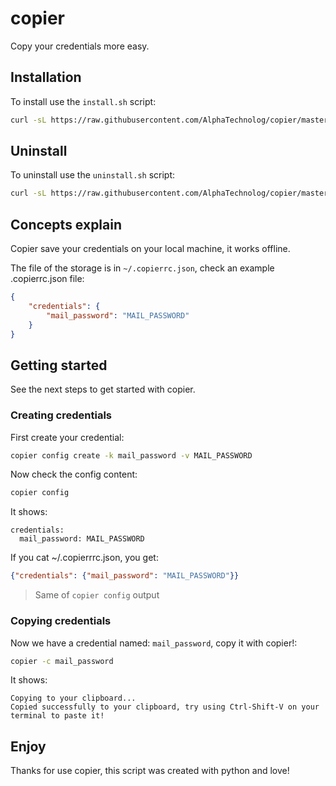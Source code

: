 # copier

Copy your credentials more easy.

## Installation

To install use the `install.sh` script:

```sh
curl -sL https://raw.githubusercontent.com/AlphaTechnolog/copier/master/bin/install.sh | bash
```

## Uninstall

To uninstall use the `uninstall.sh` script:

```sh
curl -sL https://raw.githubusercontent.com/AlphaTechnolog/copier/master/bin/uninstall.sh | bash
```

## Concepts explain

Copier save your credentials on your local machine, it works offline.

The file of the storage is in `~/.copierrc.json`, check an example .copierrc.json file:

```json
{
    "credentials": {
        "mail_password": "MAIL_PASSWORD"
    }
}
```

## Getting started

See the next steps to get started with
copier.

### Creating credentials

First create your credential:

```sh
copier config create -k mail_password -v MAIL_PASSWORD
```

Now check the config content:

```sh
copier config
```

It shows:

```
credentials:
  mail_password: MAIL_PASSWORD
```

If you cat ~/.copierrrc.json, you get:

```json
{"credentials": {"mail_password": "MAIL_PASSWORD"}}
```

> Same of `copier config` output

### Copying credentials

Now we have a credential named: `mail_password`, copy it with
copier!:

```sh
copier -c mail_password
```

It shows:

```
Copying to your clipboard...
Copied successfully to your clipboard, try using Ctrl-Shift-V on your terminal to paste it!
```

## Enjoy

Thanks for use copier, this script
was created with python and love!